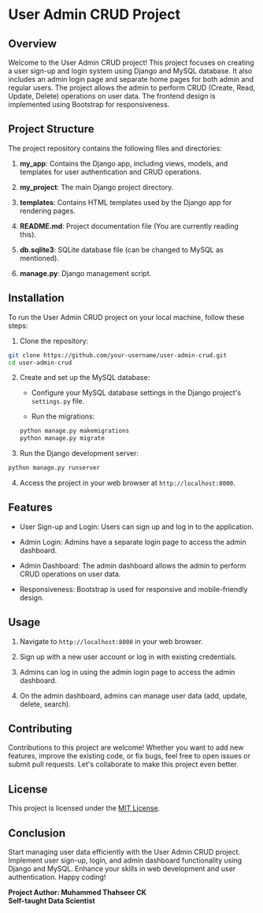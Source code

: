 # User Admin CRUD Project

## Overview

Welcome to the User Admin CRUD project! This project focuses on creating a user sign-up and login system using Django and MySQL database. It also includes an admin login page and separate home pages for both admin and regular users. The project allows the admin to perform CRUD (Create, Read, Update, Delete) operations on user data. The frontend design is implemented using Bootstrap for responsiveness.

## Project Structure

The project repository contains the following files and directories:

1. **my_app**: Contains the Django app, including views, models, and templates for user authentication and CRUD operations.

2. **my_project**: The main Django project directory.

3. **templates**: Contains HTML templates used by the Django app for rendering pages.

4. **README.md**: Project documentation file (You are currently reading this).

5. **db.sqlite3**: SQLite database file (can be changed to MySQL as mentioned).

6. **manage.py**: Django management script.

## Installation

To run the User Admin CRUD project on your local machine, follow these steps:

1. Clone the repository:

```bash
git clone https://github.com/your-username/user-admin-crud.git
cd user-admin-crud
```

2. Create and set up the MySQL database:

   - Configure your MySQL database settings in the Django project's `settings.py` file.

   - Run the migrations:

   ```bash
   python manage.py makemigrations
   python manage.py migrate
   ```

3. Run the Django development server:

```bash
python manage.py runserver
```

4. Access the project in your web browser at `http://localhost:8000`.

## Features

- User Sign-up and Login: Users can sign up and log in to the application.

- Admin Login: Admins have a separate login page to access the admin dashboard.

- Admin Dashboard: The admin dashboard allows the admin to perform CRUD operations on user data.

- Responsiveness: Bootstrap is used for responsive and mobile-friendly design.

## Usage

1. Navigate to `http://localhost:8000` in your web browser.

2. Sign up with a new user account or log in with existing credentials.

3. Admins can log in using the admin login page to access the admin dashboard.

4. On the admin dashboard, admins can manage user data (add, update, delete, search).

## Contributing

Contributions to this project are welcome! Whether you want to add new features, improve the existing code, or fix bugs, feel free to open issues or submit pull requests. Let's collaborate to make this project even better.

## License

This project is licensed under the [MIT License](https://opensource.org/licenses/MIT).

## Conclusion

Start managing user data efficiently with the User Admin CRUD project. Implement user sign-up, login, and admin dashboard functionality using Django and MySQL. Enhance your skills in web development and user authentication. Happy coding!

**Project Author: Muhammed Thahseer CK**  
**Self-taught Data Scientist**
